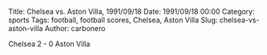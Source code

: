 Title: Chelsea vs. Aston Villa, 1991/09/18
Date: 1991/09/18 00:00
Category: sports
Tags: football, football scores, Chelsea, Aston Villa
Slug: chelsea-vs-aston-villa
Author: carbonero


Chelsea 2 - 0 Aston Villa
